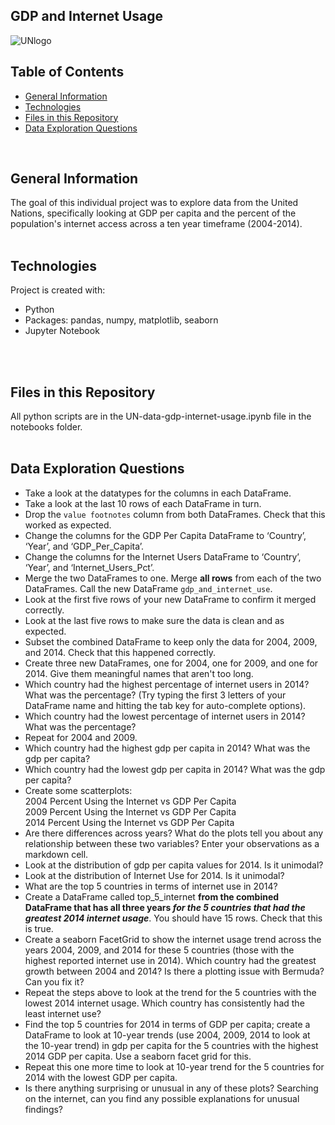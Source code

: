 ## GDP and Internet Usage

![UNlogo](../main/Images/UNlogo.png)


## Table of Contents
* [General Information](#general-information)
* [Technologies](#technologies)
* [Files in this Repository](#files)
* [Data Exploration Questions](#data)
<br>

## <a name="general-information"></a>General Information
The goal of this individual project was to explore data from the United Nations, specifically looking at GDP per capita and the percent of the population's internet access across a ten year timeframe (2004-2014). 
<br>
<br>

## <a name="technologies"></a>Technologies
Project is created with:
* Python 
* Packages: pandas, numpy, matplotlib, seaborn
* Jupyter Notebook
<br>
<br>

## <a name="files"></a>Files in this Repository
All python scripts are in the UN-data-gdp-internet-usage.ipynb file in the notebooks folder. 
<br>
<br>

## <a name="data"></a>Data Exploration Questions
* Take a look at the datatypes for the columns in each DataFrame.
* Take a look at the last 10 rows of each DataFrame in turn.
* Drop the `value footnotes` column from both DataFrames. Check that this worked as expected.
* Change the columns for the GDP Per Capita DataFrame to ‘Country’, ‘Year’, and ‘GDP_Per_Capita’.
* Change the columns for the Internet Users DataFrame to ‘Country’, ‘Year’, and ‘Internet_Users_Pct’.
* Merge the two DataFrames to one. Merge **all rows** from each of the two DataFrames. Call the new DataFrame `gdp_and_internet_use`.
* Look at the first five rows of your new DataFrame to confirm it merged correctly.
* Look at the last five rows to make sure the data is clean and as expected.
* Subset the combined DataFrame to keep only the data for 2004, 2009, and 2014. Check that this happened correctly.
* Create three new DataFrames, one for 2004, one for 2009, and one for 2014. Give them meaningful names that aren't too long.
* Which country had the highest percentage of internet users in 2014? What was the percentage? (Try typing the first 3 letters of your DataFrame name and hitting the tab key for auto-complete options).
* Which country had the lowest percentage of internet users in 2014? What was the percentage?
* Repeat for 2004 and 2009.
* Which country had the highest gdp per capita in 2014? What was the gdp per capita?
* Which country had the lowest gdp per capita in 2014? What was the gdp per capita?
* Create some scatterplots:  
    2004 Percent Using the Internet vs GDP Per Capita  
    2009 Percent Using the Internet vs GDP Per Capita  
    2014 Percent Using the Internet vs GDP Per Capita  
* Are there differences across years? What do the plots tell you about any relationship between these two variables? Enter your observations as a markdown cell.
* Look at the distribution of gdp per capita values for 2014. Is it unimodal?
* Look at the distribution of Internet Use for 2014. Is it unimodal?
* What are the top 5 countries in terms of internet use in 2014?
* Create a DataFrame called top_5_internet **from the combined DataFrame that has all three years _for the 5 countries that had the greatest 2014 internet usage_**. You should have 15 rows. Check that this is true.
* Create a seaborn FacetGrid to show the internet usage trend across the years 2004, 2009, and 2014 for these 5 countries (those with the highest reported internet use in 2014). Which country had the greatest growth between 2004 and 2014? Is there a plotting issue with Bermuda? Can you fix it?
* Repeat the steps above to look at the trend for the 5 countries with the lowest 2014 internet usage. Which country has consistently had the least internet use?
* Find the top 5 countries for 2014 in terms of GDP per capita; create a DataFrame to look at 10-year trends (use 2004, 2009, 2014 to look at the 10-year trend) in gdp per capita for the 5 countries with the highest 2014 GDP per capita. Use a seaborn facet grid for this.
* Repeat this one more time to look at 10-year trend for the 5 countries for 2014 with the lowest GDP per capita.
* Is there anything surprising or unusual in any of these plots? Searching on the internet, can you find any possible explanations for unusual findings?
